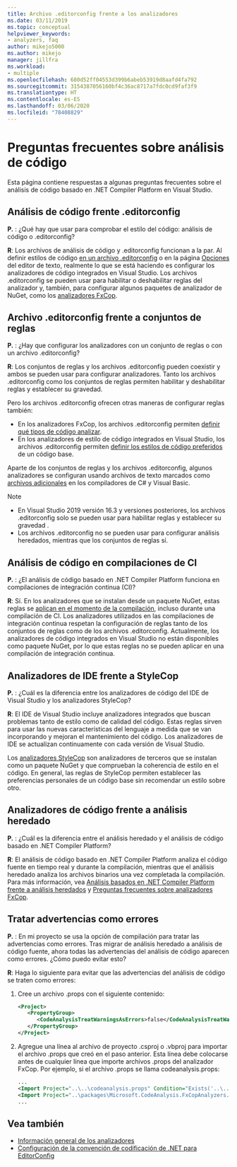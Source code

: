 ```yaml
---
title: Archivo .editorconfig frente a los analizadores
ms.date: 03/11/2019
ms.topic: conceptual
helpviewer_keywords:
- analyzers, faq
author: mikejo5000
ms.author: mikejo
manager: jillfra
ms.workload:
- multiple
ms.openlocfilehash: 680d52ff04553d399b6abeb53919d8aafd4fa792
ms.sourcegitcommit: 3154387056160bf4c36ac8717a7fdc0cd9faf3f9
ms.translationtype: HT
ms.contentlocale: es-ES
ms.lasthandoff: 03/06/2020
ms.locfileid: "78408829"
---
```

# <a name="code-analysis-faq"></a>Preguntas frecuentes sobre análisis de código

Esta página contiene respuestas a algunas preguntas frecuentes sobre el análisis de código basado en .NET Compiler Platform en Visual Studio.

## <a name="code-analysis-versus-editorconfig"></a>Análisis de código frente .editorconfig

**P.** : ¿Qué hay que usar para comprobar el estilo del código: análisis de código o .editorconfig?

**R**: Los archivos de análisis de código y .editorconfig funcionan a la par. Al definir estilos de código [en un archivo .editorconfig](../ide/editorconfig-code-style-settings-reference.md) o en la página [Opciones](../ide/code-styles-and-code-cleanup.md) del editor de texto, realmente lo que se está haciendo es configurar los analizadores de código integrados en Visual Studio. Los archivos .editorconfig se pueden usar para habilitar o deshabilitar reglas del analizador y, también, para configurar algunos paquetes de analizador de NuGet, como los [analizadores FxCop](configure-fxcop-analyzers.md).

## <a name="editorconfig-versus-rule-sets"></a>Archivo .editorconfig frente a conjuntos de reglas

**P.** : ¿Hay que configurar los analizadores con un conjunto de reglas o con un archivo .editorconfig?

**R**: Los conjuntos de reglas y los archivos .editorconfig pueden coexistir y ambos se pueden usar para configurar analizadores. Tanto los archivos .editorconfig como los conjuntos de reglas permiten habilitar y deshabilitar reglas y establecer su gravedad.

Pero los archivos .editorconfig ofrecen otras maneras de configurar reglas también:

- En los analizadores FxCop, los archivos .editorconfig permiten [definir qué tipos de código analizar](fxcop-analyzer-options.md).
- En los analizadores de estilo de código integrados en Visual Studio, los archivos .editorconfig permiten [definir los estilos de código preferidos](../ide/editorconfig-code-style-settings-reference.md) de un código base.

Aparte de los conjuntos de reglas y los archivos .editorconfig, algunos analizadores se configuran usando archivos de texto marcados como [archivos adicionales](../ide/build-actions.md#build-action-values) en los compiladores de C# y Visual Basic.

> [!NOTE]
> - En Visual Studio 2019 versión 16.3 y versiones posteriores, los archivos .editorconfig solo se pueden usar para habilitar reglas y establecer su gravedad .
> - Los archivos .editorconfig no se pueden usar para configurar análisis heredados, mientras que los conjuntos de reglas sí.

## <a name="code-analysis-in-ci-builds"></a>Análisis de código en compilaciones de CI

**P.** : ¿El análisis de código basado en .NET Compiler Platform funciona en compilaciones de integración continua (CI)?

**R**: Sí. En los analizadores que se instalan desde un paquete NuGet, estas reglas se [aplican en el momento de la compilación](roslyn-analyzers-overview.md#build-errors), incluso durante una compilación de CI. Los analizadores utilizados en las compilaciones de integración continua respetan la configuración de reglas tanto de los conjuntos de reglas como de los archivos .editorconfig. Actualmente, los analizadores de código integrados en Visual Studio no están disponibles como paquete NuGet, por lo que estas reglas no se pueden aplicar en una compilación de integración continua.

## <a name="ide-analyzers-versus-stylecop"></a>Analizadores de IDE frente a StyleCop

**P.** : ¿Cuál es la diferencia entre los analizadores de código del IDE de Visual Studio y los analizadores StyleCop?

**R**: El IDE de Visual Studio incluye analizadores integrados que buscan problemas tanto de estilo como de calidad del código. Estas reglas sirven para usar las nuevas características del lenguaje a medida que se van incorporando y mejoran el mantenimiento del código. Los analizadores de IDE se actualizan continuamente con cada versión de Visual Studio.

Los [analizadores StyleCop](https://github.com/DotNetAnalyzers/StyleCopAnalyzers) son analizadores de terceros que se instalan como un paquete NuGet y que comprueban la coherencia de estilo en el código. En general, las reglas de StyleCop permiten establecer las preferencias personales de un código base sin recomendar un estilo sobre otro.

## <a name="code-analyzers-versus-legacy-analysis"></a>Analizadores de código frente a análisis heredado

**P.** : ¿Cuál es la diferencia entre el análisis heredado y el análisis de código basado en .NET Compiler Platform?

**R**: El análisis de código basado en .NET Compiler Platform analiza el código fuente en tiempo real y durante la compilación, mientras que el análisis heredado analiza los archivos binarios una vez completada la compilación. Para más información, vea [Análisis basados en .NET Compiler Platform frente a análisis heredados](roslyn-analyzers-overview.md#source-code-analysis-versus-legacy-analysis) y [Preguntas frecuentes sobre analizadores FxCop](fxcop-analyzers-faq.md).

## <a name="treat-warnings-as-errors"></a>Tratar advertencias como errores

**P.** : En mi proyecto se usa la opción de compilación para tratar las advertencias como errores. Tras migrar de análisis heredado a análisis de código fuente, ahora todas las advertencias del análisis de código aparecen como errores. ¿Cómo puedo evitar esto?

**R**: Haga lo siguiente para evitar que las advertencias del análisis de código se traten como errores:

  1. Cree un archivo .props con el siguiente contenido:

     ```xml
     <Project>
        <PropertyGroup>
           <CodeAnalysisTreatWarningsAsErrors>false</CodeAnalysisTreatWarningsAsErrors>
        </PropertyGroup>
     </Project>
     ```

  2. Agregue una línea al archivo de proyecto .csproj o .vbproj para importar el archivo .props que creó en el paso anterior. Esta línea debe colocarse antes de cualquier línea que importe archivos .props del analizador FxCop. Por ejemplo, si el archivo .props se llama codeanalysis.props:

     ```xml
     ...
     <Import Project="..\..\codeanalysis.props" Condition="Exists('..\..\codeanalysis.props')" />
     <Import Project="..\packages\Microsoft.CodeAnalysis.FxCopAnalyzers.2.6.5\build\Microsoft.CodeAnalysis.FxCopAnalyzers.props" Condition="Exists('..\packages\Microsoft.CodeAnalysis.FxCopAnalyzers.2.6.5\build\Microsoft.CodeAnalysis.FxCopAnalyzers.props')" />
     ...
     ```

## <a name="see-also"></a>Vea también

- [Información general de los analizadores](roslyn-analyzers-overview.md)
- [Configuración de la convención de codificación de .NET para EditorConfig](../ide/editorconfig-code-style-settings-reference.md)
